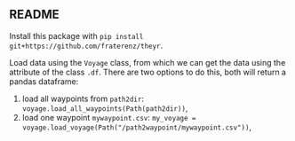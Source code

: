 ## README
Install this package with `pip install git+https://github.com/fraterenz/theyr`.

Load data using the `Voyage` class, from which we can get the data using the attribute of the class `.df`.
There are two options to do this, both will return a pandas dataframe:
1. load all waypoints from `path2dir`: `voyage.load_all_waypoints(Path(path2dir))`,
2. load one waypoint `mywaypoint.csv`: `my_voyage = voyage.load_voyage(Path("/path2waypoint/mywaypoint.csv"))`,

